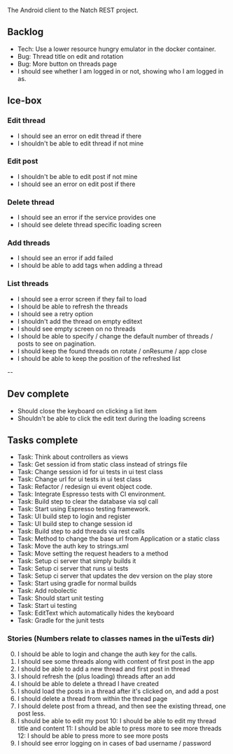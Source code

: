 The Android client to the Natch REST project.

## Backlog  

* Tech: Use a lower resource hungry emulator in the docker container.
* Bug: Thread title on edit and rotation
* Bug: More button on threads page
* I should see whether I am logged in or not, showing who I am logged in as.

## Ice-box

### Edit thread 

* I should see an error on edit thread if there
* I shouldn't be able to edit thread if not mine

### Edit post 

* I shouldn't be able to edit post if not mine
* I should see an error on edit post if there

### Delete thread 

* I should see an error if the service provides one
* I should see delete thread specific loading screen

### Add threads

* I should see an error if add failed
* I should be able to add tags when adding a thread

### List threads

* I should see a error screen if they fail to load
* I should be able to refresh the threads
* I should see a retry option
* I shouldn't add the thread on empty editext
* I should see empty screen on no threads
* I should be able to specify / change the default number of threads / posts to see on pagination.
* I should keep the found threads on rotate / onResume / app close
* I should be able to keep the position of the refreshed list

--

## Dev complete

* Should close the keyboard on clicking a list item
* Shouldn't be able to click the edit text during the loading screens

## Tasks complete

* Task: Think about controllers as views
* Task: Get session id from static class instead of strings file
* Task: Change session id for ui tests in ui test class
* Task: Change url for ui tests in ui test class
* Task: Refactor / redesign ui event object code.
* Task: Integrate Espresso tests with CI environment.
* Task: Build step to clear the database via sql call
* Task: Start using Espresso testing framework.
* Task: UI build step to login and register
* Task: UI build step to change session id
* Task: Build step to add threads via rest calls
* Task: Method to change the base url from Application or a static class
* Task: Move the auth key to strings.xml
* Task: Move setting the request headers to a method
* Task: Setup ci server that simply builds it
* Task: Setup ci server that runs ui tests
* Task: Setup ci server that updates the dev version on the play store
* Task: Start using gradle for normal builds
* Task: Add robolectic
* Task: Should start unit testing
* Task: Start ui testing
* Task: EditText which automatically hides the keyboard
* Task: Gradle for the junit tests

### Stories (Numbers relate to classes names in the uiTests dir)

0. I should be able to login and change the auth key for the calls.
1. I should see some threads along with content of first post in the app
3. I should be able to add a new thread and first post in thread
4. I should refresh the (plus loading) threads after an add
5. I should be able to delete a thread I have created 
6. I should load the posts in a thread after it's clicked on, and add a post
7. I should delete a thread from within the thread page
8. I should delete post from a thread, and then see the existing thread, one post less.
9. I should be able to edit my post
10: I should be able to edit my thread title and content
11: I should be able to press more to see more threads
12: I should be able to press more to see more posts 
13. I should see error logging on in cases of bad username / password
